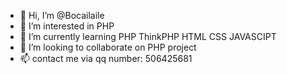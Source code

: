 - 👋 Hi, I’m @Bocailaile
- 👀 I’m interested in PHP
- 🌱 I’m currently learning PHP ThinkPHP HTML CSS JAVASCIPT
- 💞️ I’m looking to collaborate on PHP project
- 📫 contact me via qq number: 506425681

<!---
Bocailaile/Bocailaile is a ✨ special ✨ repository because its `README.md` (this file) appears on your GitHub profile.
You can click the Preview link to take a look at your changes.
--->
